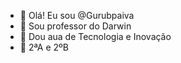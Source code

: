 - 👋 Olá! Eu sou @Gurubpaiva
- 👀 Sou professor do Darwin
- 🌱 Dou aua de Tecnologia e Inovação
- 💞️ 2ªA e 2ºB

<!---
Gurubpaiva/Gurubpaiva is a ✨ special ✨ repository because its `README.md` (this file) appears on your GitHub profile.
You can click the Preview link to take a look at your changes.
--->
